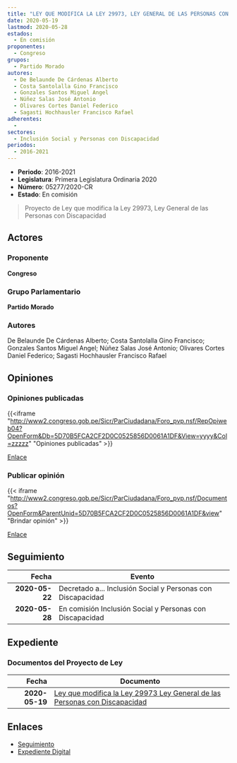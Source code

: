 ```yaml
---
title: "LEY QUE MODIFICA LA LEY 29973, LEY GENERAL DE LAS PERSONAS CON DISCAPACIDAD"
date: 2020-05-19
lastmod: 2020-05-28
estados: 
  - En comisión
proponentes: 
  - Congreso
grupos: 
  - Partido Morado
autores: 
  - De Belaunde De Cárdenas Alberto
  - Costa Santolalla Gino Francisco
  - Gonzales Santos Miguel Angel
  - Núñez Salas José Antonio
  - Olivares Cortes Daniel Federico
  - Sagasti Hochhausler Francisco Rafael
adherentes: 
  - 
sectores: 
  - Inclusión Social y Personas con Discapacidad
periodos: 
  - 2016-2021
---
```


- **Periodo**: 2016-2021
- **Legislatura**: Primera Legislatura Ordinaria 2020
- **Número**: 05277/2020-CR
- **Estado**: En comisión

> Proyecto de Ley que modifica la Ley 29973, Ley General de las Personas con Discapacidad


## Actores

### Proponente

**Congreso**

### Grupo Parlamentario

**Partido Morado**

### Autores

De Belaunde De Cárdenas Alberto; Costa Santolalla Gino Francisco; Gonzales Santos Miguel Angel; Núñez Salas José Antonio; Olivares Cortes Daniel Federico; Sagasti Hochhausler Francisco Rafael


## Opiniones

### Opiniones publicadas

{{<iframe "http://www2.congreso.gob.pe/Sicr/ParCiudadana/Foro_pvp.nsf/RepOpiweb04?OpenForm&Db=5D70B5FCA2CF2D0C0525856D0061A1DF&View=yyyy&Col=zzzzz" "Opiniones publicadas" >}}

[Enlace](http://www2.congreso.gob.pe/Sicr/ParCiudadana/Foro_pvp.nsf/RepOpiweb04?OpenForm&Db=5D70B5FCA2CF2D0C0525856D0061A1DF&View=yyyy&Col=zzzzz)
### Publicar opinión

{{< iframe "http://www2.congreso.gob.pe/Sicr/ParCiudadana/Foro_pvp.nsf/Documentos?OpenForm&ParentUnid=5D70B5FCA2CF2D0C0525856D0061A1DF&view" "Brindar opinión" >}}

[Enlace](http://www2.congreso.gob.pe/Sicr/ParCiudadana/Foro_pvp.nsf/Documentos?OpenForm&ParentUnid=5D70B5FCA2CF2D0C0525856D0061A1DF&view)

## Seguimiento

| Fecha | Evento |
|------:|--------|
| **2020-05-22** | Decretado a... Inclusión Social y Personas con Discapacidad|
| **2020-05-28** | En comisión Inclusión Social y Personas con Discapacidad|


## Expediente


### Documentos del Proyecto de Ley

| Fecha | Documento |
|------:|--------|
| **2020-05-19** | [Ley que modifica la Ley 29973 Ley General de las Personas con Discapacidad](http://www.leyes.congreso.gob.pe/Documentos/2016_2021/Proyectos_de_Ley_y_de_Resoluciones_Legislativas/PL05277-20200519.pdf) |

## Enlaces 

- [Seguimiento](http://www2.congreso.gob.pe/Sicr/TraDocEstProc/CLProLey2016.nsf/f7fff46988ca05b1052578e100829cc7/44c14907ea18dc830525856d0073d49f?OpenDocument)
- [Expediente Digital](http://www2.congreso.gob.pe/Sicr/TraDocEstProc/CLProLey2016.nsf/f7fff46988ca05b1052578e100829cc7/44c14907ea18dc830525856d0073d49f?OpenDocument&Click=05257FB7005EB655.eb71d0cf91d8294e05256cdf006b5706/$Body/0.1C6C)
